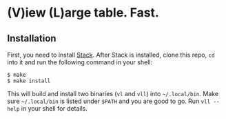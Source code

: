 (V)iew (L)arge table. Fast.
===========================

Installation
------------

First, you need to install [Stack](https://docs.haskellstack.org/en/stable/README/). After Stack is
installed, clone this repo, `cd` into it and run the following command in your
shell:

    $ make
    $ make install

This will build and install two binaries (`vl` and `vll`) into `~/.local/bin`.
Make sure `~/.local/bin` is listed under `$PATH` and you are good to go. Run `vll
--help` in your shell for details.
